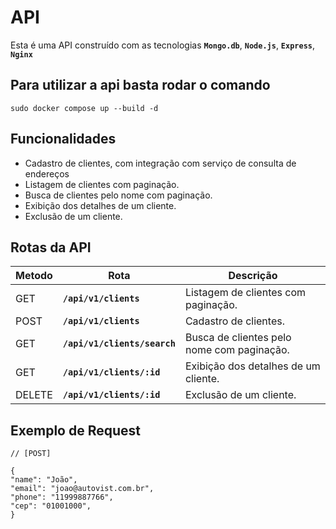 # API  
Esta é uma API construído com as tecnologias **`Mongo.db`**, **`Node.js`**, **`Express`**, **`Nginx`** 

## Para utilizar a api basta rodar o comando 

``` 
sudo docker compose up --build -d
```
## Funcionalidades
- Cadastro de clientes, com integração com serviço de consulta de endereços
- Listagem de clientes com paginação.
- Busca de clientes pelo nome com paginação.
- Exibição dos detalhes de um cliente.
- Exclusão de um cliente.

## Rotas da API
|Metodo|Rota| Descrição |
|---|---|---|
| GET | **`/api/v1/clients`**| Listagem de clientes com paginação.
| POST | **`/api/v1/clients`**| Cadastro de clientes.
| GET | **`/api/v1/clients/search`** |Busca de clientes pelo nome com paginação.
| GET | **`/api/v1/clients/:id`** | Exibição dos detalhes de um cliente.
| DELETE | **`/api/v1/clients/:id`**| Exclusão de um cliente.

## Exemplo de Request 

```
// [POST] 

{
"name": "João",
"email": "joao@autovist.com.br",
"phone": "11999887766",
"cep": "01001000",
}

```
